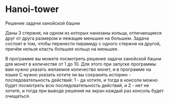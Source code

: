 # Hanoi-tower
Решение задачи ханойской башни

Даны 3 стержня, на одном из которых нанизаны кольца, отличающиеся друг от друга размером и лежащие меньшее на большем. Задача состоит в том, чтобы перенести пирамиду с одного стержня на другой, причём нельзя класть большее кольцо на меньшее.

В программе вы можете посмотреть решение задачи ханойской башни для монет в количестве от 1 до 10. Для этого при запуске программы вам нужно указать желаемое количество монет, и в программе на языке C нужно указать хотите ли вы сохранить историю - последовательность действий: 1 - да хотите, и тогда в консоли можно будет посмотреть всю последовательность действий, и 2 - нет не хотите, и тогда при выводе решения на экран каждый раз консоль будет очищаться.
